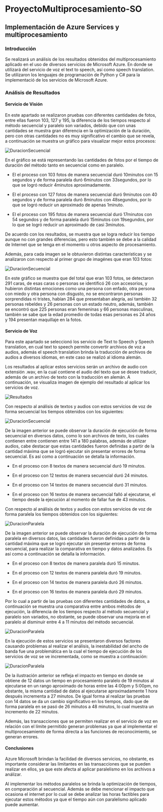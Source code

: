 # ProyectoMultiprocesamiento-SO
## Implementación de Azure Services y multiprocesamiento 
### Introducción

Se realizará un análisis de los resultados obtenidos del multiprocesamiento aplicado en el uso de diversos servicios de Microsoft Azure. En donde se utilizará del servicio de voz el text to speech, así como speech translation. Se utilizaron los lenguajes de programación de Python y C# para la implementació de los servicios de Microsoft Azure. 


### Análisis de Resultados 

#### Servicio de Visión

En este apartado se realizaron pruebas con diferentes cantidades de fotos, entre ellas fueron 103, 127 y 195, la diferencia de los tiempos respecto al método secuencial y paralelo son variados, debido que con unas cantidades se muestra gran diferencia en la optimización de la duración, pero con otras cantidades no es muy significativo el cambio que se revela, a continuación se muestra un gráfico para visualizar mejor estos procesos:

![DuracionSecuencial](ImagenesResultadosProyecto/Captura.PNG)

En el gráfico se está representando las cantidades de fotos por el tiempo de duración del método tanto en secuencial como en paralelo. 
  
  * El el proceso con 103 fotos de manera secuencial duró 10minutos con 15 segundos y de forma paralela duró 6minutos con 33segundos, por lo que se logró reducir 4minutos aproximadamente.
  
  * El el proceso con 127 fotos de manera secuencial duró 9minutos con 40 segundos y de forma paralela duró 8minutos con 48segundos, por lo que se logró reducir un aproximado de apenas 1minuto.
  
  * El el proceso con 195 fotos de manera secuencial duró 17minutos con 54 segundos y de forma paralela duró 15minutos con 19segundos, por lo que se logró reducir un aproximado de casi 3minutos.

De acuerdo con los resultados, se muestra que se logra reducir los tiempo aunque no con grandes diferencias, pero esto también se debe a la calidad de Internet que se tenga en el momento u otros aspecto de procesamiento.

Además, para cada imagen se le obtuvieron distintas características y se analizaron con respecto al primer grupo de imagénes que eran 103 fotos:

![DuracionSecuencial](ImagenesResultadosProyecto/Captura1.PNG)

En este gráfico se muestra que del total que eran 103 fotos, se detectaron 291 caras, de esas caras o personas se identificó 26 con accesorios, y hubieron distintas emociones como una persona con enfado, otra persona con miedo y otra persona con disgusto, no se encontraron personas sorprendidas ni tristes, habían 284 que presentaban alegría, así también 32 personas rebeldes y 26 personas con un estado neutro, además, también se encontró que 225 personas eran femeninas y 66 personas masculinas, también se sabe que la edad promedio de todas esas personas es 24 años y 194 presentan maquillaje en la fotos.

#### Servicio de Voz 

Para este apartado se seleccionó los servicio de Text to Speech y Speech translation, en cual text to speech permite convertir archivos de voz a audios, además el speech translation brinda la traducción de archivos de audios a diversos idiomas, en este caso se realizó al idioma alemán. 

Los resultados al aplicar estos servicios serán un archivo de audio con extensión .wav, en la cual contiene el audio del texto que se desee traducir, además de un archivo de texto con la traducción en alemán. A continuación, se visualiza imagen de ejemplo del resultado al aplicar los servicios de voz. 

![Resultados](ImagenesResultadosProyecto/archivosResultado.png)

Con respecto al análisis de textos y audios con estos servicios de voz de forma secuencial los tiempos obtenidos con los siguientes:

![DuracionSecuencial](ImagenesResultadosProyecto/Duracion-Secuencial.PNG)

De la imagen anterior se puede observar la duración de ejecución de forma secuencial en diversos datos, como lo son archivos de texto, los cuales contienen entre contienen entre 141 a 180 palabras, además de utilizar audios, cabe destacar que estas cantidades fueron definidas a partir de la cantidad máxima que se logró ejecutar sin presentar errores de forma secuencial. Es así como a continuación se detalla la información. 

- En el proceso con 8 textos de manera secuencial duró 19 minutos. 

- En el proceso con 12 textos de manera secuencial duró 24 minutos.

- En el proceso con 14 textos de manera secuencial duró 31 minutos.  

- En el proceso con 16 textos de manera secuencial falló al ejecutarse, el tiempo desde la ejecución al momento de fallar fue de 43 minutos. 
    
 
Con respecto al análisis de textos y audios con estos servicios de voz de forma paralela los tiempos obtenidos con los siguientes:

![DuracionParalela](ImagenesResultadosProyecto/Duracion-Paralelo.PNG)

De la imagen anterior se puede observar la duración de ejecución de forma paralela en diversos datos, las cantidades fueron definidas a partir de la cantidad máxima que se logró ejecutar sin presentar errores de forma secuencial, para realizar la comparativa en tiempo y datos analizados. Es así como a continuación se detalla la información. 

- En el proceso con 8 textos de manera paralela duró 15 minutos.  

- En el proceso con 12 textos de manera paralela duró 19 minutos. 

- En el proceso con 14 textos de manera paralela duró 26 minutos. 
 
- En el proceso con 16 textos de manera paralela duró 29 minutos. 

Por lo cual a partir de las pruebas con diferentes cantidades de datos, a continuación se muestra una comparativa entre ambos métodos de ejecución, la diferencia de los tiempos respecto al método secuencial y paralelo son variados, no obstante, se puede observar una mejoría en el paralelo al disminuir entre 4 a 11 minutos del método secuencial.

![DuracionParalela](ImagenesResultadosProyecto/comparativa.PNG)

En la ejecución de estos servicios se presentaron diversos factores causando problemas al realizar el análisis, la inestabilidad del ancho de banda fue una problemática en la cual el tiempo de ejecución de los servicios de voz se ve incrementada, como se muestra a continuación:

![DuracionParalela](ImagenesResultadosProyecto/Variante-Factor.PNG)

De la ilustración anterior se refleja el impacto en tiempo en donde se obtiene de 12 datos un tiempo en procesamiento paralelo de 19 minutos al ejecutarse en un rango aproximado de horas entre las 4:00pm y 5:00pm, no obstante, la misma cantidad de datos al ejecutarse aproximadamente 1 hora después incrementa a 27 minutos.  De igual forma al realizar las pruebas con 14 datos se da un cambio significativo en los tiempos, dado que de forma paralela en se pasó de 26 minutos a 48 minutos, lo cual muestra un incremento de 22 minutos. 

Además, las transacciones que se permiten realizar en el servicio de voz en relación con el límite permitido generan problemas ya que al implementar el multiprocesamiento de forma directa a las funciones de reconocimiento, se generan errores. 

#### Conclusiones

Azure Microsoft brindan la facilidad de diversos servicios, no obstante, es importante considerar las limitantes en las transacciones que se pueden realizar en ellos, ya que este afecta al aplicar paralelismo en los archivos a análizar.

Al implementar los métodos paralelos se brinda la optimización de tiempos, en comparación al secuencial. Además se debe mencionar el impacto que ocasiona el internet por lo cual se debe analizar las horas factibles para ejecutar estos métodos ya que el tiempo aún con paralelismo aplicado puede aumentar. 
 
